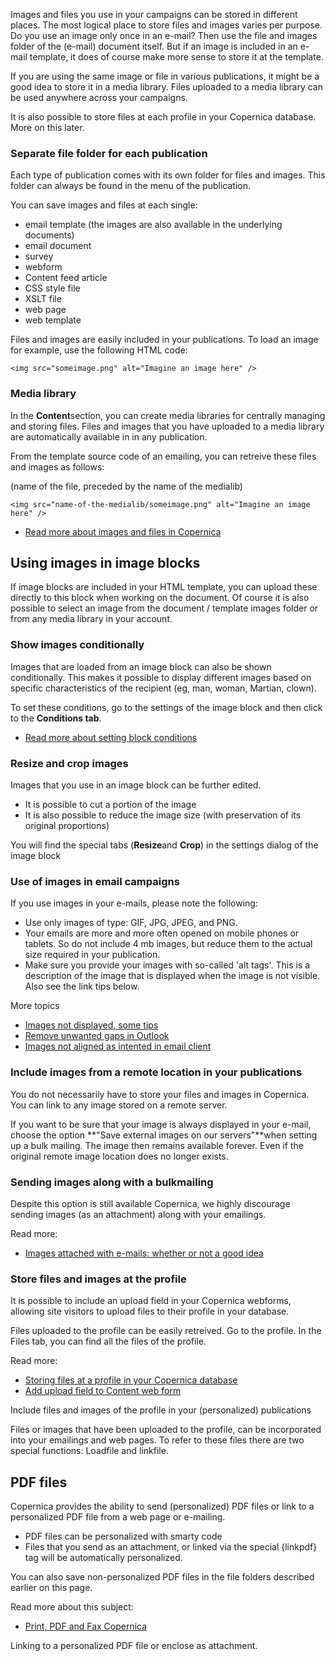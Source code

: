Images and files you use in your campaigns can be stored in different
places. The most logical place to store files and images varies per
purpose. Do you use an image only once in an e-mail? Then use the file
and images folder of the (e-mail) document itself. But if an image is
included in an e-mail template, it does of course make more sense to
store it at the template.

If you are using the same image or file in various publications, it
might be a good idea to store it in a media library. Files uploaded to a
media library can be used anywhere across your campaigns.

It is also possible to store files at each profile in your Copernica
database. More on this later.

### Separate file folder for each publication

Each type of publication comes with its own folder for files and images.
This folder can always be found in the menu of the publication.

You can save images and files at each single:

-   email template (the images are also available in the underlying
    documents)
-   email document
-   survey
-   webform
-   Content feed article
-   CSS style file
-   XSLT file
-   web page
-   web template

Files and images are easily included in your publications. To load an
image for example, use the following HTML code:

`<img src="someimage.png" alt="Imagine an image here" />`

### Media library

In the **Content**section, you can create media libraries for centrally
managing and storing files. Files and images that you have uploaded to a
media library are automatically available in in any publication.

From the template source code of an emailing, you can retreive these
files and images as follows:

(name of the file, preceded by the name of the medialib)

`<img src="name-of-the-medialib/someimage.png" alt="Imagine an image here" />`

-   [Read more about images and files in
    Copernica](./email-files-and-images)

Using images in image blocks
----------------------------

If image blocks are included in your HTML template, you can upload these
directly to this block when working on the document. Of course it is
also possible to select an image from the document / template images
folder or from any media library in your account.

### Show images conditionally

Images that are loaded from an image block can also be shown
conditionally. This makes it possible to display different images based
on specific characteristics of the recipient (eg, man, woman, Martian,
clown).

To set these conditions, go to the settings of the image block and then
click to the **Conditions tab**.

-   [Read more about setting block
    conditions](./the-easy-script-editor)

### Resize and crop images

Images that you use in an image block can be further edited.

-   It is possible to cut a portion of the image
-   It is also possible to reduce the image size (with preservation of
    its original proportions)

You will find the special tabs (**Resize**and **Crop**) in the settings
dialog of the image block

### Use of images in email campaigns

If you use images in your e-mails, please note the following:

-   Use only images of type: GIF, JPG, JPEG, and PNG.
-   Your emails are more and more often opened on mobile phones or
    tablets. So do not include 4 mb images, but reduce them to the
    actual size required in your publication.
-   Make sure you provide your images with so-called 'alt tags'. This is
    a description of the image that is displayed when the image is not
    visible. Also see the link tips below.

More topics

-   [Images not displayed, some
    tips](https://www.copernica.com/nl/support/image-troubleshooting)
-   [Remove unwanted gaps in
    Outlook](https://www.copernica.com/en/blog/remove-unwanted-gaps-in-microsoft-outlook)
-   [Images not aligned as intented in email
    client](./images-or-text-not-aligned-properly-in-outlook-gmail)

### Include images from a remote location in your publications

You do not necessarily have to store your files and images in Copernica.
You can link to any image stored on a remote server.

If you want to be sure that your image is always displayed in your
e-mail, choose the option **"Save external images on our servers"**when
setting up a bulk mailing. The image then remains available forever.
Even if the original remote image location does no longer exists.

### Sending images along with a bulkmailing

Despite this option is still available Copernica, we highly discourage
sending images (as an attachment) along with your emailings.

Read more:

-   [Images attached with e-mails: whether or not a good
    idea](./embedding-images-in-emailings-the-pros-and-cons)

### Store files and images at the profile

It is possible to include an upload field in your Copernica webforms,
allowing site visitors to upload files to their profile in your
database.

Files uploaded to the profile can be easily retreived. Go to the
profile. In the Files tab, you can find all the files of the profile.

Read more:

-   [Storing files at a profile in your Copernica
    database](./manage-files-uploaded-to-profiles-in-your-database)
-   [Add upload field to Content web
    form](./add-upload-field-to-content-web-form)

Include files and images of the profile in your (personalized)
publications

Files or images that have been uploaded to the profile, can be
incorporated into your emailings and web pages. To refer to these files
there are two special functions: Loadfile and linkfile.

PDF files
---------

Copernica provides the ability to send (personalized) PDF files or link
to a personalized PDF file from a web page or e-mailing.

-   PDF files can be personalized with smarty code
-   Files that you send as an attachment, or linked via the special
    {linkpdf} tag will be automatically personalized.

You can also save non-personalized PDF files in the file folders
described earlier on this page.

Read more about this subject:

-   [Print, PDF and Fax
    Copernica](./print-pdf-and-fax)

Linking to a personalized PDF file or enclose as attachment.
